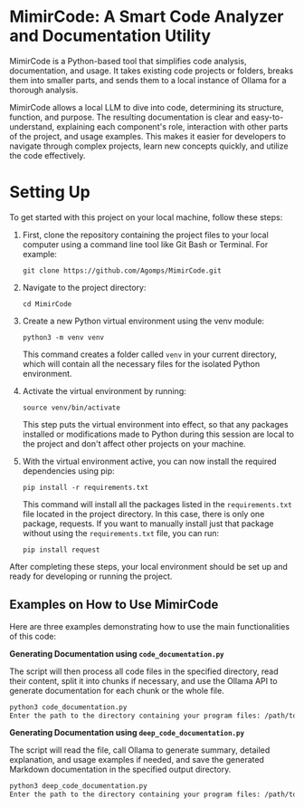 # MimirCode: A Smart Code Analyzer and Documentation Utility

MimirCode is a Python-based tool that simplifies code analysis, documentation, and usage. It takes existing code projects or folders, breaks them into smaller parts, and sends them to a local instance of Ollama for a thorough analysis. 

MimirCode allows a local LLM to dive into code, determining its structure, function, and purpose. The resulting documentation is clear and easy-to-understand, explaining each component's role, interaction with other parts of the project, and usage examples. This makes it easier for developers to navigate through complex projects, learn new concepts quickly, and utilize the code effectively.

# Setting Up
To get started with this project on your local machine, follow these steps:

1. First, clone the repository containing the project files to your local computer using a command line tool like Git Bash or Terminal. For example:
   ```
   git clone https://github.com/Agomps/MimirCode.git
   ```

2. Navigate to the project directory:
   ```
   cd MimirCode
   ```
   
3. Create a new Python virtual environment using the venv module:
   ```
   python3 -m venv venv
   ```
   This command creates a folder called `venv` in your current directory, which will contain all the necessary files for the isolated Python environment.

4. Activate the virtual environment by running:
   ```
   source venv/bin/activate
   ```
   This step puts the virtual environment into effect, so that any packages installed or modifications made to Python during this session are local to the project and don't affect other projects on your machine.

5. With the virtual environment active, you can now install the required dependencies using pip:
   ```
   pip install -r requirements.txt
   ```
   This command will install all the packages listed in the `requirements.txt` file located in the project directory. In this case, there is only one package, requests. If you want to manually install just that package without using the `requirements.txt` file, you can run:
   ```
   pip install request
   ```

After completing these steps, your local environment should be set up and ready for developing or running the project.

## Examples on How to Use MimirCode

Here are three examples demonstrating how to use the main functionalities of this code:

**Generating Documentation using `code_documentation.py`**

   The script will then process all code files in the specified directory, read their content, split it into chunks if necessary, and use the Ollama API to generate documentation for each chunk or the whole file.


```bash
python3 code_documentation.py
Enter the path to the directory containing your program files: /path/to/your/project
```


**Generating Documentation using `deep_code_documentation.py`**

The script will read the file, call Ollama to generate summary, detailed explanation, and usage examples if needed, and save the generated Markdown documentation in the specified output directory.

   ```bash
   python3 deep_code_documentation.py
   Enter the path to the directory containing your program files: /path/to/your/project
   ```

